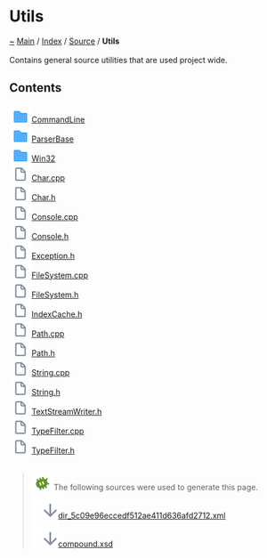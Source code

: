 <!DOCTYPE html>
<html>
<head>
<meta http-equiv="Content-Type" content="text/xhtml;charset=UTF-8"/>
<meta http-equiv="X-UA-Compatible" content="IE=9" />
<meta http-equiv="Content-Type" content="text/xhtml;charset=UTF-8"/>
<meta name="robots" content="noindex" />
<meta name="generator" content="MdDox"/>
<meta name="viewport" content="width=device-width, initial-scale=1"/>
<link href="style.css" rel="stylesheet" type="text/css"/>
<title>Utils</title>
</head>
<body>
<div class="document">
<div class="document-header">
<a id="utils"></a>
<h1>Utils</h1>
<a id="dir_5c09e96eccedf512ae411d636afd2712"></a>
<a id="utils"></a>
<a href="https://github.com/CharlesCarley/MdDoc">~</a>
<a href="indexpage.md#main">Main</a>
<span class="inline-text">/</span>
<a href="indexpage.md#index">Index</a>
<span class="inline-text">/</span>
<a href="dir_74389ed8173ad57b461b9d623a1f3867.md#source">Source</a>
<span class="inline-text">/</span>
<span class="bold-text"><b>Utils</b></span>
<br/>
<br/>
<span class="inline-text">Contains general source utilities that are used project wide. </span>
<a id="contents"></a>
<h2>Contents</h2>
<span class="icon-list-item"><a href="dir_7d925da7aa4fec7d143339dda86741c5.md#commandline" class="icon-list-item"><img src="../images/folder18px.svg" class="icon-list-item"/><span class="icon-list-item">CommandLine</span>
</a>
</span>
<br/>
<span class="icon-list-item"><a href="dir_228a382b75cefd1e10dd6a0b6021583d.md#parserbase" class="icon-list-item"><img src="../images/folder18px.svg" class="icon-list-item"/><span class="icon-list-item">ParserBase</span>
</a>
</span>
<br/>
<span class="icon-list-item"><a href="dir_df7f76837457d332ed2eae6561f124cc.md#win32" class="icon-list-item"><img src="../images/folder18px.svg" class="icon-list-item"/><span class="icon-list-item">Win32</span>
</a>
</span>
<br/>
<span class="icon-list-item"><a href="https://github.com/CharlesCarley/MdDoc/blob/master/Source/Utils//Char.cpp#L1" class="icon-list-item"><img src="../images/file24px.svg" class="icon-list-item"/><span class="icon-list-item">Char.cpp</span>
</a>
</span>
<br/>
<span class="icon-list-item"><a href="https://github.com/CharlesCarley/MdDoc/blob/master/Source/Utils//Char.h#L1" class="icon-list-item"><img src="../images/file24px.svg" class="icon-list-item"/><span class="icon-list-item">Char.h</span>
</a>
</span>
<br/>
<span class="icon-list-item"><a href="https://github.com/CharlesCarley/MdDoc/blob/master/Source/Utils//Console.cpp#L1" class="icon-list-item"><img src="../images/file24px.svg" class="icon-list-item"/><span class="icon-list-item">Console.cpp</span>
</a>
</span>
<br/>
<span class="icon-list-item"><a href="https://github.com/CharlesCarley/MdDoc/blob/master/Source/Utils//Console.h#L1" class="icon-list-item"><img src="../images/file24px.svg" class="icon-list-item"/><span class="icon-list-item">Console.h</span>
</a>
</span>
<br/>
<span class="icon-list-item"><a href="https://github.com/CharlesCarley/MdDoc/blob/master/Source/Utils//Exception.h#L1" class="icon-list-item"><img src="../images/file24px.svg" class="icon-list-item"/><span class="icon-list-item">Exception.h</span>
</a>
</span>
<br/>
<span class="icon-list-item"><a href="https://github.com/CharlesCarley/MdDoc/blob/master/Source/Utils//FileSystem.cpp#L1" class="icon-list-item"><img src="../images/file24px.svg" class="icon-list-item"/><span class="icon-list-item">FileSystem.cpp</span>
</a>
</span>
<br/>
<span class="icon-list-item"><a href="https://github.com/CharlesCarley/MdDoc/blob/master/Source/Utils//FileSystem.h#L1" class="icon-list-item"><img src="../images/file24px.svg" class="icon-list-item"/><span class="icon-list-item">FileSystem.h</span>
</a>
</span>
<br/>
<span class="icon-list-item"><a href="https://github.com/CharlesCarley/MdDoc/blob/master/Source/Utils//IndexCache.h#L1" class="icon-list-item"><img src="../images/file24px.svg" class="icon-list-item"/><span class="icon-list-item">IndexCache.h</span>
</a>
</span>
<br/>
<span class="icon-list-item"><a href="https://github.com/CharlesCarley/MdDoc/blob/master/Source/Utils//Path.cpp#L1" class="icon-list-item"><img src="../images/file24px.svg" class="icon-list-item"/><span class="icon-list-item">Path.cpp</span>
</a>
</span>
<br/>
<span class="icon-list-item"><a href="https://github.com/CharlesCarley/MdDoc/blob/master/Source/Utils//Path.h#L1" class="icon-list-item"><img src="../images/file24px.svg" class="icon-list-item"/><span class="icon-list-item">Path.h</span>
</a>
</span>
<br/>
<span class="icon-list-item"><a href="https://github.com/CharlesCarley/MdDoc/blob/master/Source/Utils//String.cpp#L1" class="icon-list-item"><img src="../images/file24px.svg" class="icon-list-item"/><span class="icon-list-item">String.cpp</span>
</a>
</span>
<br/>
<span class="icon-list-item"><a href="https://github.com/CharlesCarley/MdDoc/blob/master/Source/Utils//String.h#L1" class="icon-list-item"><img src="../images/file24px.svg" class="icon-list-item"/><span class="icon-list-item">String.h</span>
</a>
</span>
<br/>
<span class="icon-list-item"><a href="https://github.com/CharlesCarley/MdDoc/blob/master/Source/Utils//TextStreamWriter.h#L1" class="icon-list-item"><img src="../images/file24px.svg" class="icon-list-item"/><span class="icon-list-item">TextStreamWriter.h</span>
</a>
</span>
<br/>
<span class="icon-list-item"><a href="https://github.com/CharlesCarley/MdDoc/blob/master/Source/Utils//TypeFilter.cpp#L1" class="icon-list-item"><img src="../images/file24px.svg" class="icon-list-item"/><span class="icon-list-item">TypeFilter.cpp</span>
</a>
</span>
<br/>
<span class="icon-list-item"><a href="https://github.com/CharlesCarley/MdDoc/blob/master/Source/Utils//TypeFilter.h#L1" class="icon-list-item"><img src="../images/file24px.svg" class="icon-list-item"/><span class="icon-list-item">TypeFilter.h</span>
</a>
</span>
<br/>
<br/>
<blockquote>
<img src="../images/debug24px.svg"/><span class="inline-text">The following sources were used to generate this page.</span>
<br/>
<span class="icon-list-item"><a href="../xml/dir_5c09e96eccedf512ae411d636afd2712.xml#L1" class="icon-list-item"><img src="../images/lookInside24px.svg" class="icon-list-item"/><span class="icon-list-item">dir_5c09e96eccedf512ae411d636afd2712.xml</span>
</a>
</span>
<br/>
<span class="icon-list-item"><a href="../xml/compound.xsd#L1" class="icon-list-item"><img src="../images/lookInside24px.svg" class="icon-list-item"/><span class="icon-list-item">compound.xsd</span>
</a>
</span>
</blockquote>
</div>
</div>
</body>
</html>
